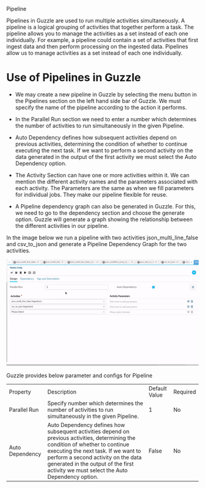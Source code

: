 Pipeline

Pipelines in Guzzle are used to run multiple activities simultaneously. A pipeline is a logical grouping of activities that together perform a task. The pipeline allows you to manage the activities as a set instead of each one individually. For example, a pipeline could contain a set of activities that first ingest data and then perform processing on the ingested data. Pipelines allow  us to manage activities as a set instead of each one individually.

# Use of Pipelines in Guzzle

* We may create a new pipeline in Guzzle by selecting the menu button in the Pipelines section on the left hand side bar of Guzzle. We must specify the name of the pipeline according to the action it performs.

* In the Parallel Run section we need to enter a number which determines the number of activities to run simultaneously in the given Pipeline.

* Auto Dependency defines how subsequent activities depend on previous activities, determining the condition of whether to continue executing the next task. If we want to perform a second activity on the data generated in the output of the first activity we must select the Auto Dependency option.

* The Activity Section can have one or more activities within it. We can mention the different activity names and the parameters associated with each activity. The Parameters are the same as when we fill parameters for individual jobs. They make our pipeline flexible for reuse.

* A Pipeline dependency graph can also be generated in Guzzle. For this, we need to go to the dependency section and choose the generate option. Guzzle will generate a graph showing the relationship between the different activities in our pipeline.

In the image below we run a pipeline with two activities json_multi_line_false and csv_to_json and generate a Pipeline Dependency Graph for the two activities.

![image alt text](/img/docs/how-to-guides/ingest_data/ezgif.com-gif-maker(4).gif)

Guzzle provides below parameter and configs for Pipeline

<table>
  <tr>
    <td>Property </td>
    <td>Description</td>
    <td>Default Value</td>
    <td>Required</td>
  </tr>
  <tr>
    <td>Parallel Run</td>
    <td>Specify number which determines the number of activities to run simultaneously in the given Pipeline.</td>
    <td>1</td>
    <td>No</td>
  </tr>
  <tr>
    <td>Auto Dependency</td>
    <td>Auto Dependency defines how subsequent activities depend on previous activities, determining the condition of whether to continue executing the next task. If we want to perform a second activity on the data generated in the output of the first activity we must select the Auto Dependency option.</td>
    <td>False</td>
    <td>No</td>
  </tr>
</table>


